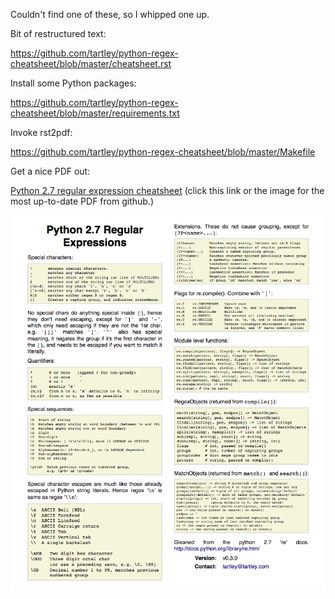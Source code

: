 <!--
.. title: Python 2.7 regular expression cheatsheet
.. slug: python-2-7-regular-expression-cheatsheet
.. date: 2011-10-14 11:20:11-05:00
.. tags: software,python,command-line
-->


Couldn't find one of these, so I whipped one up.

Bit of restructured text:

<https://github.com/tartley/python-regex-cheatsheet/blob/master/cheatsheet.rst>

Install some Python packages:

<https://github.com/tartley/python-regex-cheatsheet/blob/master/requirements.txt>

Invoke rst2pdf:

<https://github.com/tartley/python-regex-cheatsheet/blob/master/Makefile>

Get a nice PDF out:

[Python 2.7 regular expression
cheatsheet](https://github.com/tartley/python-regex-cheatsheet/releases/download/v0.3.3/cheatsheet.pdf)
(click this link or the image for the most up-to-date PDF from github.)

[![](/files/2011/10/Python-regular-expression-cheatsheet-0.3.0.png "Python regular expression cheatsheet 0.3.3")](https://github.com/tartley/python-regex-cheatsheet/releases/download/v0.3.3/cheatsheet.pdf)

